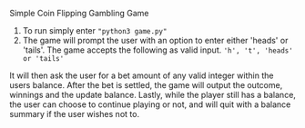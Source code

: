 Simple Coin Flipping Gambling Game

1. To run simply enter 
`` "python3 game.py" ``
2. The game will prompt the user with an option to enter either 'heads' or 'tails'.
The game accepts the following as valid input.
`` 'h', 't', 'heads' or 'tails' ``

It will then ask the user for a bet amount of any valid integer within the users balance.
After the bet is settled, the game will output the outcome, winnings and the update balance.
Lastly, while the player still has a balance, the user can choose to continue playing or not, and will quit with a balance summary if the user wishes not to.
